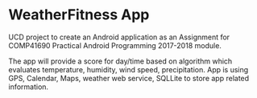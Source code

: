 # WeatherFitness App
UCD project to create an Android application as an Assignment for COMP41690 Practical Android Programming 2017-2018 module.

The app will provide a score for day/time based on algorithm which evaluates temperature, humidity, wind speed, precipitation. 
App is using GPS, Calendar, Maps, weather web service, SQLLite to store app related information. 
